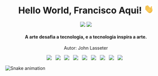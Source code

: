 <h1 align="center"> Hello World, Francisco Aqui! <img src="https://github.com/ABSphreak/ABSphreak/blob/master/gifs/Hi.gif?raw=true" width="30px"></h1>

<p align="center">
  <img height="180em" src="https://github-readme-stats.vercel.app/api?username=franciscosousajsp&show_icons=true&theme=tokyonight&include_all_commits=true&count_private=true"/>
  <img height="180em" src="https://github-readme-stats.vercel.app/api/top-langs/?username=franciscosousajsp&layout=compact&langs_count=16&theme=tokyonight"/>
</p>
<h4 align="center"> A arte desafia a tecnologia, e a tecnologia inspira a arte. </h4>
<p align="center"> Autor: John Lasseter</p>
</p>

<p align="center">
<img src="https://img.shields.io/badge/HTML%20-%23F7DF1E.svg?&style=for-the-badge&color=E34F26" />&nbsp;&nbsp;
<img src="https://img.shields.io/badge/css%20-%23F7DF1E.svg?&style=for-the-badge&color=5BA8EE" />&nbsp;&nbsp;
<img src="https://img.shields.io/badge/JavaScript-%23F7DF1E.svg?&style=for-the-badge&color=F7DF1" />&nbsp;&nbsp;  
<img src="https://img.shields.io/badge/TypeScript-%23F7DF1E.svg?&style=for-the-badge&color=007ACC" />&nbsp;&nbsp;  
<img src="https://img.shields.io/badge/Angular%20-%23F7DF1E.svg?&style=for-the-badge&color=DD0031" />&nbsp;&nbsp;
<img src="https://img.shields.io/badge/Bootstrap%20-%23F7DF1E.svg?&style=for-the-badge&color=7044A3" />&nbsp;&nbsp;
<img src="https://img.shields.io/badge/Java%20-%23F7DF1E.svg?&style=for-the-badge&color=F5F000" />&nbsp;&nbsp;
  <img src="https://img.shields.io/badge/Spring Boot%20-%23F7DF1E.svg?&style=for-the-badge&color=0000FF" />&nbsp;&nbsp;
<img src="https://img.shields.io/badge/Node.js%20-%23F7DF1E.svg?&style=for-the-badge&color=43853D" />&nbsp;&nbsp;
  
</p>

   ![Snake animation](https://github.com/franciscosousajsp/franciscosousajsp/blob/output/github-contribution-grid-snake.svg)

